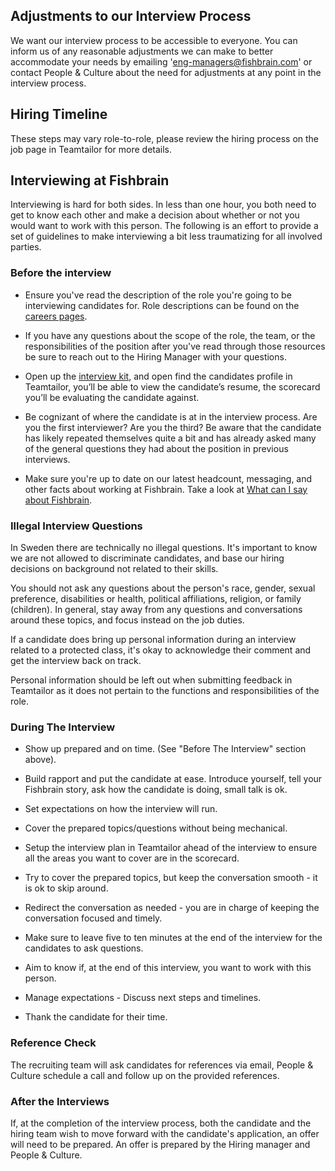 ## Adjustments to our Interview Process

We want our interview process to be accessible to everyone. You can inform us of any reasonable adjustments we can make to better accommodate your needs by emailing 'eng-managers@fishbrain.com' or contact People & Culture about the need for adjustments at any point in the interview process.

## Hiring Timeline

These steps may vary role-to-role, please review the hiring process on the job page in Teamtailor for more details.

## Interviewing at Fishbrain

Interviewing is hard for both sides. In less than one hour, you both need to get to know each other and make a decision about whether or not you would want to work with this person. The following is an effort to provide a set of guidelines to make interviewing a bit less traumatizing for all involved parties.

### Before the interview

* Ensure you've read the description of the role you're going to be interviewing candidates for. Role descriptions can be found on the [careers pages](https://careers.fishbrain.com/).

* If you have any questions about the scope of the role, the team, or the responsibilities of the position after you've read through those resources be sure to reach out to the Hiring Manager with your questions.

* Open up the [interview kit](https://github.com/fishbrain/docs/tree/main/docs/interviews), and open find the candidates profile in Teamtailor, you’ll be able to view the candidate’s resume, the scorecard you’ll be evaluating the candidate against. 

* Be cognizant of where the candidate is at in the interview process. Are you the first interviewer? Are you the third? Be aware that the candidate has likely repeated themselves quite a bit and has already asked many of the general questions they had about the position in previous interviews.

* Make sure you're up to date on our latest headcount, messaging, and other facts about working at Fishbrain. Take a look at [What can I say about Fishbrain](https://docs.google.com/document/d/1QG_-8qVpGp7N_omNiftIAY1r5AbZH4VFHfLV6gIcDT4/).

### Illegal Interview Questions

In Sweden there are technically no illegal questions. It's important to know we are not allowed to discriminate candidates, and base our hiring decisions on background not related to their skills.

You should not ask any questions about the person's race, gender, sexual preference, disabilities or health, political affiliations, religion, or family (children). In general, stay away from any questions and conversations around these topics, and focus instead on the job duties.

If a candidate does bring up personal information during an interview related to a protected class, it's okay to acknowledge their comment and get the interview back on track.

Personal information should be left out when submitting feedback in Teamtailor as it does not pertain to the functions and responsibilities of the role.

### During The Interview

* Show up prepared and on time. (See "Before The Interview" section above).

* Build rapport and put the candidate at ease. Introduce yourself, tell your Fishbrain story, ask how the candidate is doing, small talk is ok.

* Set expectations on how the interview will run.

* Cover the prepared topics/questions without being mechanical.

* Setup the interview plan in Teamtailor ahead of the interview to ensure all the areas you want to cover are in the scorecard.

* Try to cover the prepared topics, but keep the conversation smooth - it is ok to skip around.

* Redirect the conversation as needed - you are in charge of keeping the conversation focused and timely.

* Make sure to leave five to ten minutes at the end of the interview for the candidates to ask questions.

* Aim to know if, at the end of this interview, you want to work with this person.

* Manage expectations - Discuss next steps and timelines.

* Thank the candidate for their time.

### Reference Check

The recruiting team will ask candidates for references via email, People & Culture schedule a call and follow up on the provided references.

### After the Interviews

If, at the completion of the interview process, both the candidate and the hiring team wish to move forward with the candidate's application, an offer will need to be prepared. An offer is prepared by the Hiring manager and People & Culture.
